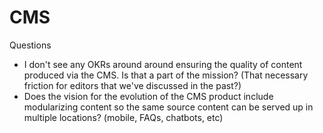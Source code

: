 # CMS

Questions
- I don't see any OKRs around around ensuring the quality of content produced via the CMS. Is that a part of the mission? (That necessary friction for editors that we've discussed in the past?)
- Does the vision for the evolution of the CMS product include modularizing content so the same source content can be served up in multiple locations? (mobile, FAQs, chatbots, etc)

